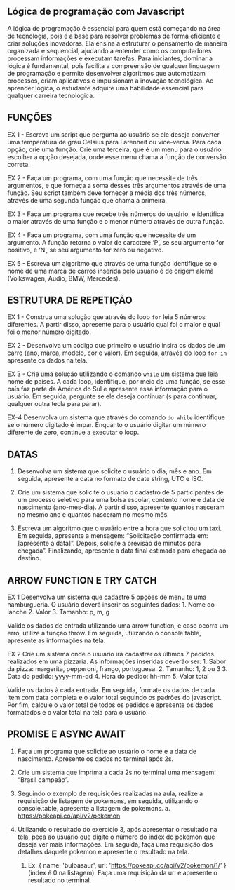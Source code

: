 ## Lógica de programação com Javascript

A lógica de programação é essencial para quem está começando na área de tecnologia, pois é a base para resolver problemas de forma eficiente e criar soluções inovadoras. Ela ensina a estruturar o pensamento de maneira organizada e sequencial, ajudando a entender como os computadores processam informações e executam tarefas. Para iniciantes, dominar a lógica é fundamental, pois facilita a compreensão de qualquer linguagem de programação e permite desenvolver algoritmos que automatizam processos, criam aplicativos e impulsionam a inovação tecnológica. Ao aprender lógica, o estudante adquire uma habilidade essencial para qualquer carreira tecnológica.

## FUNÇÕES

EX 1 - Escreva um script que pergunta ao usuário se ele deseja converter uma temperatura de grau Celsius para Farenheit ou vice-versa. Para cada opção, crie uma função. Crie uma terceira, que é um menu para o usuário escolher a opção desejada, onde esse menu chama a função de conversão correta.

EX 2 - Faça um programa, com uma função que necessite de três argumentos, e que forneça a soma desses três argumentos através de uma função. Seu script também deve fornecer a média dos três números, através de uma segunda função que chama a primeira.

EX 3 - Faça um programa que recebe três números do usuário, e identifica o maior através de uma função e o menor número através de outra função.

EX 4 - Faça um programa, com uma função que necessite de um argumento. A função retorna o valor de caractere ‘P’, se seu argumento for positivo, e ‘N’, se seu argumento for zero ou negativo.

EX 5 - Escreva um algoritmo que através de uma função identifique se o nome de uma marca de carros inserida pelo usuário é de origem alemã (Volkswagen, Audio, BMW, Mercedes).

## ESTRUTURA DE REPETIÇÃO

EX 1 - Construa uma solução que através do loop `for` leia 5 números diferentes. A partir disso, apresente para o usuário qual foi o maior e qual foi o menor número digitado.

EX 2 - Desenvolva um código que primeiro o usuário insira os dados de um carro (ano, marca, modelo, cor e valor). Em seguida, através do loop `for in` apresente os dados na tela.

EX 3 - Crie uma solução utilizando o comando `while` um sistema que leia nome de países. A cada loop, identifique, por meio de uma função, se esse país faz parte da América do Sul e apresente essa informação para o usuário. Em seguida, pergunte se ele deseja continuar (s para continuar, qualquer outra tecla para parar).

EX-4 Desenvolva um sistema que através do comando `do while` identifique se o número digitado é impar. Enquanto o usuário digitar um número diferente de zero, continue a executar o loop.

## DATAS

1. Desenvolva um sistema que solicite o usuário o dia, mês e ano. Em seguida, apresente a data no formato de date string, UTC e ISO.

2. Crie um sistema que solicite o usuário o cadastro de 5 participantes de um processo seletivo para uma bolsa escolar, contento nome e data de nascimento (ano-mes-dia). A partir disso, apresente quantos nasceram no mesmo ano e quantos nasceram no mesmo mês.

3. Escreva um algoritmo que o usuário entre a hora que solicitou um taxi. Em seguida, apresente a mensagem: “Solicitação confirmada em: [apresente a data]”. Depois, solicite a previsão de minutos para chegada”. Finalizando, apresente a data final estimada para chegada ao destino.

## ARROW FUNCTION E TRY CATCH

EX 1 Desenvolva um sistema que cadastre 5 opções de menu te uma hamburgueria. O usuário deverá inserir os seguintes dados: 1. Nome do lanche 2. Valor 3. Tamanho: p, m, g

Valide os dados de entrada utilizando uma arrow function, e caso ocorra um erro, utilize a função throw. Em seguida, utilizando o console.table, apresente as informações na tela.

EX 2 Crie um sistema onde o usuário irá cadastrar os últimos 7 pedidos realizados em uma pizzaria. As informações inseridas deverão ser: 1. Sabor da pizza: margerita, pepperoni, frango, portuguesa. 2. Tamanho: 1, 2 ou 3 3. Data do pedido: yyyy-mm-dd 4. Hora do pedido: hh-mm 5. Valor total

Valide os dados à cada entrada. Em seguida, formate os dados de cada item com data completa e o valor total seguindo os padrões do javascript. Por fim, calcule o valor total de todos os pedidos e apresente os dados formatados e o valor total na tela para o usuário.

## PROMISE E ASYNC AWAIT

1. Faça um programa que solicite ao usuário o nome e a data de nascimento. Apresente os dados no terminal após 2s.

2. Crie um sistema que imprima a cada 2s no terminal uma mensagem: “Brasil campeão”.

3. Seguindo o exemplo de requisições realizadas na aula, realize a requisição de listagem de pokemons, em seguida, utilizando o console.table, apresente a listagem de pokemons.
   a. https://pokeapi.co/api/v2/pokemon

4. Utilizando o resultado do exercício 3, após apresentar o resultado na tela, peça ao usuário que digite o número do index do pokemon que deseja ver mais informações. Em seguida, faça uma requisição dos detalhes daquele pokemon e apresente o resultado na tela.
   1. Ex: { name: 'bulbasaur', url: 'https://pokeapi.co/api/v2/pokemon/1/' } (index é 0 na listagem). Faça uma requisição da url e apresente o resultado no terminal.
